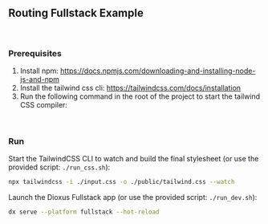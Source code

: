 ## Routing Fullstack Example

<br/>

### Prerequisites

1. Install npm: https://docs.npmjs.com/downloading-and-installing-node-js-and-npm
2. Install the tailwind css cli: https://tailwindcss.com/docs/installation
3. Run the following command in the root of the project to start the tailwind CSS compiler:

<br/>

### Run

Start the TailwindCSS CLI to watch and build the final stylesheet (or use the provided script: `./run_css.sh`):

```bash
npx tailwindcss -i ./input.css -o ./public/tailwind.css --watch
```

Launch the Dioxus Fullstack app (or use the provided script: `./run_dev.sh`):

```bash
dx serve --platform fullstack --hot-reload
```
